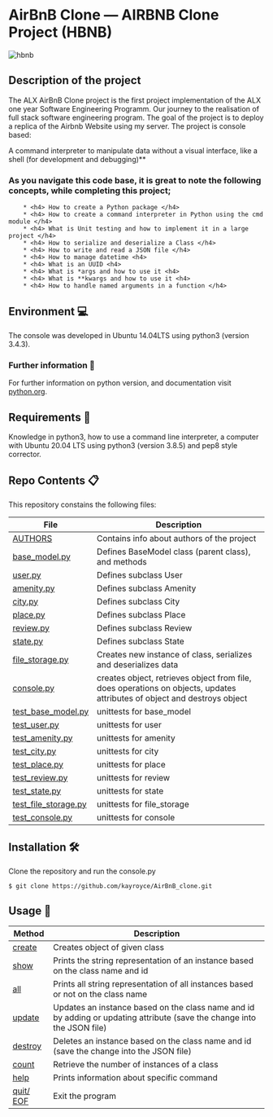 # AirBnB Clone ― AIRBNB Clone Project (HBNB)
![hbnb](https://user-images.githubusercontent.com/88311316/151070609-19608294-829e-408b-b2b3-5d1f2873f1e3.png)

## Description of the project
The ALX AirBnB Clone project is the first project implementation of the ALX one year Software Engineering Programm. Our journey to the realisation of full stack software engineering program. The goal of the project is to deploy a replica of the Airbnb Website using my server. The project is console based:

A command interpreter to manipulate data without a visual interface, like a shell (for development and debugging)**
</br>

### As you navigate this code base, it is great to note the following concepts, while completing this project;
        * <h4> How to create a Python package </h4>
        * <h4> How to create a command interpreter in Python using the cmd module </h4>
        * <h4> What is Unit testing and how to implement it in a large project </h4>
        * <h4> How to serialize and deserialize a Class </h4>
        * <h4> How to write and read a JSON file </h4>
        * <h4> How to manage datetime <h4>
        * <h4> What is an UUID <h4>
        * <h4> What is *args and how to use it <h4>
        * <h4> What is **kwargs and how to use it <h4>
        * <h4> How to handle named arguments in a function </h4>


## Environment :computer:
The console was developed in Ubuntu 14.04LTS using python3 (version 3.4.3).

### Further information :bookmark_tabs:
For further information on python version, and documentation visit [python.org](https://www.python.org/).

## Requirements :memo:
Knowledge in python3, how to use a command line interpreter, a computer with Ubuntu 20.04 LTS using python3 (version 3.8.5) and pep8 style corrector.

## Repo Contents :clipboard:
This repository constains the following files:

|   **File**   |   **Description**   |
| -------------- | --------------------- |
|[AUTHORS](./AUTHORS) | Contains info about authors of the project |
|[base_model.py](./models/base_model.py) | Defines BaseModel class (parent class), and methods |
|[user.py](./models/user.py) | Defines subclass User |
|[amenity.py](./models/amenity.py) | Defines subclass Amenity |
|[city.py](./models/city.py)| Defines subclass City |
|[place.py](./models/place.py)| Defines subclass Place |
|[review.py](./models/review.py) | Defines subclass Review |
|[state.py](./models/state.py) | Defines subclass State |
|[file_storage.py](./models/engine/file_storage.py) | Creates new instance of class, serializes and deserializes data |
|[console.py](./console.py) | creates object, retrieves object from file, does operations on objects, updates attributes of object and destroys object |
|[test_base_model.py](./tests/test_models/test_base_model.py) | unittests for base_model |
|[test_user.py](./tests/test_models/test_user.py) | unittests for user |
|[test_amenity.py](./tests/test_models/test_amenity.py) | unittests for amenity |
|[test_city.py](./tests/test_models/test_city.py) | unittests for city |
|[test_place.py](./tests/test_models/test_place.py) | unittests for place |
|[test_review.py](./tests/test_models/test_review.py) | unittests for review |
|[test_state.py](./tests/test_models/test_state.py) | unittests for state |
|[test_file_storage.py](./tests/test_models/test_engine/test_file_storage.py) | unittests for file_storage |
|[test_console.py](./tests/test_console.py) | unittests for console |

 ## Installation :hammer_and_wrench:
Clone the repository and run the console.py
```
$ git clone https://github.com/kayroyce/AirBnB_clone.git
```

## Usage :wrench:

|   **Method**   |   **Description**   |
| -------------- | --------------------- |
|[create](./console.py) | Creates object of given class |
|[show](./console.py) | Prints the string representation of an instance based on the class name and id |
|[all](./console.py) | Prints all string representation of all instances based or not on the class name |
|[update](./console.py) | Updates an instance based on the class name and id by adding or updating attribute (save the change into the JSON file) |
|[destroy](./console.py)| Deletes an instance based on the class name and id (save the change into the JSON file) |
|[count](./console.py)| Retrieve the number of instances of a class |
|[help](./console.py)| Prints information about specific command |
|[quit/ EOF](./console.py)| Exit the program |